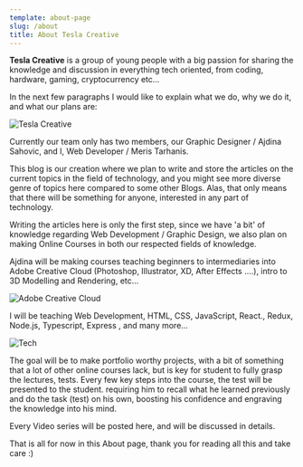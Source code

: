 ```yaml
---
template: about-page
slug: /about
title: About Tesla Creative
---
```

**Tesla Creative** is a group of young people with a big passion for sharing the knowledge and discussion in everything tech oriented, from coding, hardware, gaming, cryptocurrency etc... 

In the next few paragraphs I would like to explain what we do, why we do it, and what our plans are:

![Tesla Creative](/assets/monogram-tc-logo-design-by-greenlines-studios.jpg "Tesla Creative")

Currently our team only has two members, our Graphic Designer / Ajdina Sahovic, and I, Web Developer / Meris Tarhanis. 

This blog is our creation where we plan to write and store the articles on the current topics in the field of technology, and you might see more diverse genre of topics here compared to some other Blogs. Alas, that only means that there will be something for anyone, interested in any part of technology. 

Writing the articles here is only the first step, since we have 'a bit' of knowledge regarding Web Development / Graphic Design, we also plan on making Online Courses in both our respected fields of knowledge. 

Ajdina will be making courses teaching beginners to intermediaries into Adobe Creative Cloud (Photoshop, Illustrator, XD, After Effects ....), intro to 3D Modelling and Rendering, etc...

![Adobe Creative Cloud](/assets/2020-04-02_12-16-59-pmcreative-cloud-icons.png "Adobe Creative Cloud")

I will be teaching Web Development, HTML, CSS, JavaScript, React., Redux, Node.js,  Typescript, Express , and many more...

![Tech](/assets/tech.png "Tech")

The goal will be to make portfolio worthy projects, with a bit of something that a lot of other online courses lack, but is key for student to fully grasp the lectures, tests. Every few key steps into the course, the test will be presented to the student. requiring him to recall what he learned previously and do the task (test) on his own, boosting his confidence and engraving the knowledge into his mind. 

Every Video series will be posted here, and will be discussed in details.



That is all for now in this About page, thank you for reading all this and take care :)